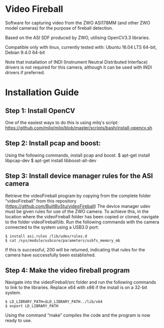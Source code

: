 # Video Fireball

Software for capturing video from the ZWO ASI178MM (and other ZWO model cameras) for the purpose of fireball detection.

Based on the ASI SDF produced by ZWO, utilising OpenCV3.3 libraries.

Compatible only with linux, currently tested with:
	Ubuntu 16.04 LTS 64-bit,
	Debian 9.4.0 64-bit
	
Note that installation of INDI (Instrument Neutral Distributed Interface) drivers is not required for this camera, although it can be used with INDI drivers if preferred. 

# Installation Guide

## Step 1: Install OpenCV
One of the easiest ways to do this is using milq's script: https://github.com/milq/milq/blob/master/scripts/bash/install-opencv.sh

## Step 2: Install pcap and boost:
Using the following commands, install pcap and boost.
	$ apt-get install libpcap-dev
	$ apt-get install libboost-all-dev

## Step 3: Install device manager rules for the ASI camera
Retrieve the videoFireball program by copying from the complete folder “videoFireball” from this repository (https://github.com/BuiltByStu/videoFireball) 
The device manager udev must be given rules for use of the ZWO camera. To achieve this, in the location where the videoFireball folder has been copied or cloned, navigate to the folder videoFireball\lib. Run the following commands with the camera connected to the system using a USB3.0 port:

	$ install asi.rules /lib/udev/rules.d
	$ cat /sys/module/usbcore/parameters/usbfs_memory_mb

If this is successful, 200 will be returned, indicating that rules for the camera have successfully been established.

## Step 4: Make the video fireball program
Navigate into the videoFireball/src folder and run the following commands to link to the libraries. Replace x64 with x86 if the install is on a 32-bit system.
	
	$ LD_LIBRARY_PATH=$LD_LIBRARY_PATH../lib/x64
	$ export LD_LIBRARY_PATH

Using the command “make” compiles the code and the program is now ready to use.
